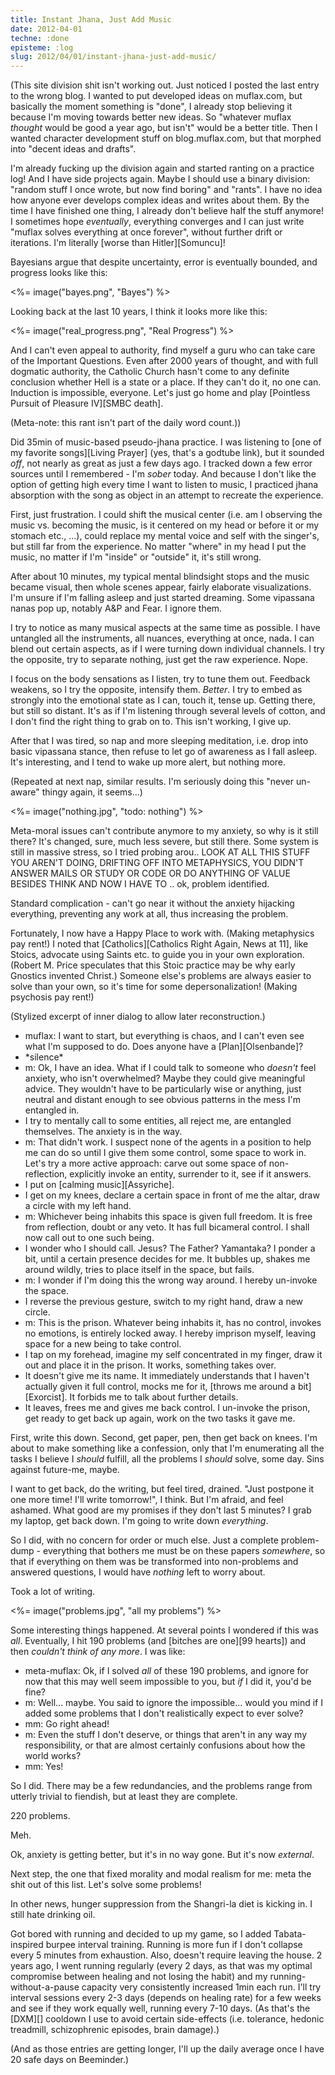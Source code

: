 ```yaml
---
title: Instant Jhana, Just Add Music
date: 2012-04-01
techne: :done
episteme: :log
slug: 2012/04/01/instant-jhana-just-add-music/
---
```


(This site division shit isn't working out. Just noticed I posted the last entry to the wrong blog. I wanted to put developed ideas on muflax.com, but basically the moment something is "done", I already stop believing it because I'm moving towards better new ideas. So "whatever muflax *thought* would be good a year ago, but isn't" would be a better title. Then I wanted character development stuff on blog.muflax.com, but that morphed into "decent ideas and drafts". 

I'm already fucking up the division again and started ranting on a practice log! And I have side projects again. Maybe I should use a binary division: "random stuff I once wrote, but now find boring" and "rants". I have no idea how anyone ever develops complex ideas and writes about them. By the time I have finished one thing, I already don't believe half the stuff anymore! I sometimes hope *eventually*, everything converges and I can just write "muflax solves everything at once forever", without further drift or iterations. I'm literally [worse than Hitler][Somuncu]!

Bayesians argue that despite uncertainty, error is eventually bounded, and progress looks like this:

<%= image("bayes.png", "Bayes") %>

Looking back at the last 10 years, I think it looks more like this:

<%= image("real_progress.png", "Real Progress") %>

And I can't even appeal to authority, find myself a guru who can take care of the Important Questions. Even after 2000 years of thought, and with full dogmatic authority, the Catholic Church hasn't come to any definite conclusion whether Hell is a state or a place. If they can't do it, no one can. Induction is impossible, everyone. Let's just go home and play [Pointless Pursuit of Pleasure IV][SMBC death].

(Meta-note: this rant isn't part of the daily word count.))

Did 35min of music-based pseudo-jhana practice. I was listening to [one of my favorite songs][Living Prayer] (yes, that's a godtube link), but it sounded *off*, not nearly as great as just a few days ago. I tracked down a few error sources until I remembered - I'm *sober* today. And because I don't like the option of getting high every time I want to listen to music, I practiced jhana absorption with the song as object in an attempt to recreate the experience.

First, just frustration. I could shift the musical center (i.e. am I observing the music vs. becoming the music, is it centered on my head or before it or my stomach etc., ...), could replace my mental voice and self with the singer's, but still far from the experience. No matter "where" in my head I put the music, no matter if I'm "inside" or "outside" it, it's still wrong.

After about 10 minutes, my typical mental blindsight stops and the music became visual, then whole scenes appear, fairly elaborate visualizations. I'm unsure if I'm falling asleep and just started dreaming. Some vipassana nanas pop up, notably A&P and Fear. I ignore them. 

I try to notice as many musical aspects at the same time as possible. I have untangled all the instruments, all nuances, everything at once, nada. I can blend out certain aspects, as if I were turning down individual channels. I try the opposite, try to separate nothing, just get the raw experience. Nope.

I focus on the body sensations as I listen, try to tune them out. Feedback weakens, so I try the opposite, intensify them. *Better*. I try to embed as strongly into the emotional state as I can, touch it, tense up. Getting there, but still so distant. It's as if I'm listening through several levels of cotton, and I don't find the right thing to grab on to. This isn't working, I give up.

After that I was tired, so nap and more sleeping meditation, i.e. drop into basic vipassana stance, then refuse to let go of awareness as I fall asleep. It's interesting, and I tend to wake up more alert, but nothing more.

(Repeated at next nap, similar results. I'm seriously doing this "never un-aware" thingy again, it seems...)

<%= image("nothing.jpg", "todo: nothing") %>

Meta-moral issues can't contribute anymore to my anxiety, so why is it still there? It's changed, sure, much less severe, but still there. Some system is still in massive stress, so I tried probing arou.. LOOK AT ALL THIS STUFF YOU AREN'T DOING, DRIFTING OFF INTO METAPHYSICS, YOU DIDN'T ANSWER MAILS OR STUDY OR CODE OR DO ANYTHING OF VALUE BESIDES THINK AND NOW I HAVE TO .. ok, problem identified.

Standard complication - can't go near it without the anxiety hijacking everything, preventing any work at all, thus increasing the problem.

Fortunately, I now have a Happy Place to work with. (Making metaphysics pay rent!) I noted that [Catholics][Catholics Right Again, News at 11], like Stoics, advocate using Saints etc. to guide you in your own exploration. (Robert M. Price speculates that this Stoic practice may be why early Gnostics invented Christ.) Someone else's problems are always easier to solve than your own, so it's time for some depersonalization! (Making psychosis pay rent!)

(Stylized excerpt of inner dialog to allow later reconstruction.)

- muflax: I want to start, but everything is chaos, and I can't even see what I'm supposed to do. Does anyone have a [Plan][Olsenbande]?
- \*silence\*
- m: Ok, I have an idea. What if I could talk to someone who *doesn't* feel anxiety, who isn't overwhelmed? Maybe they could give meaningful advice. They wouldn't have to be particularly wise or anything, just neutral and distant enough to see obvious patterns in the mess I'm entangled in. 
- I try to mentally call to some entities, all reject me, are entangled themselves. The anxiety is in the way.
- m: That didn't work. I suspect none of the agents in a position to help me can do so until I give them some control, some space to work in. Let's try a more active approach: carve out some space of non-reflection, explicitly invoke an entity, surrender to it, see if it answers.
- I put on [calming music][Assyriche].
- I get on my knees, declare a certain space in front of me the altar, draw a circle with my left hand.
- m: Whichever being inhabits this space is given full freedom. It is free from reflection, doubt or any veto. It has full bicameral control. I shall now call out to one such being.
- I wonder who I should call. Jesus? The Father? Yamantaka? I ponder a bit, until a certain presence decides for me. It bubbles up, shakes me around wildly, tries to place itself in the space, but fails.
- m: I wonder if I'm doing this the wrong way around. I hereby un-invoke the space.
- I reverse the previous gesture, switch to my right hand, draw a new circle.
- m: This is the prison. Whatever being inhabits it, has no control, invokes no emotions, is entirely locked away. I hereby imprison myself, leaving space for a new being to take control.
- I tap on my forehead, imagine my self concentrated in my finger, draw it out and place it in the prison. It works, something takes over.
- It doesn't give me its name. It immediately understands that I haven't actually given it full control, mocks me for it, [throws me around a bit][Exorcist]. It forbids me to talk about further details.
- It leaves, frees me and gives me back control. I un-invoke the prison, get ready to get back up again, work on the two tasks it gave me.

First, write this down. Second, get paper, pen, then get back on knees. I'm about to make something like a confession, only that I'm enumerating all the tasks I believe I *should* fulfill, all the problems I *should* solve, some day. Sins against future-me, maybe.

I want to get back, do the writing, but feel tired, drained. "Just postpone it one more time! I'll write tomorrow!", I think. But I'm afraid, and feel ashamed. What good are my promises if they don't last 5 minutes? I grab my laptop, get back down. I'm going to write down *everything*.

So I did, with no concern for order or much else. Just a complete problem-dump - everything that bothers me must be on these papers *somewhere*, so that if everything on them was be transformed into non-problems and answered questions, I would have *nothing* left to worry about.

Took a lot of writing.

<%= image("problems.jpg", "all my problems") %>

Some interesting things happened. At several points I wondered if this was *all*. Eventually, I hit 190 problems (and [bitches are one][99 hearts]) and then *couldn't think of any more*. I was like:

- meta-muflax: Ok, if I solved *all* of these 190 problems, and ignore for now that this may well seem impossible to you, but *if* I did it, you'd be fine?
- m: Well... maybe. You said to ignore the impossible... would you mind if I added some problems that I don't realistically expect to ever solve?
- mm: Go right ahead!
- m: Even the stuff I don't deserve, or things that aren't in any way my responsibility, or that are almost certainly confusions about how the world works?
- mm: Yes!

So I did. There may be a few redundancies, and the problems range from utterly trivial to fiendish, but at least they are complete. 

220 problems.

Meh.

Ok, anxiety is getting better, but it's in no way gone. But it's now *external*.

Next step, the one that fixed morality and modal realism for me: meta the shit out of this list. Let's solve some problems!

In other news, hunger suppression from the Shangri-la diet is kicking in. I still hate drinking oil. 

Got bored with running and decided to up my game, so I added Tabata-inspired burpee interval training. Running is more fun if I don't collapse every 5 minutes from exhaustion. Also, doesn't require leaving the house. 2 years ago, I went running regularly (every 2 days, as that was my optimal compromise between healing and not losing the habit) and my running-without-a-pause capacity very consistently increased 1min each run. I'll try interval sessions every 2-3 days (depends on healing rate) for a few weeks and see if they work equally well, running every 7-10 days. (As that's the [DXM][] cooldown I use to avoid certain side-effects (i.e. tolerance, hedonic treadmill, schizophrenic episodes, brain damage).)

(And as those entries are getting longer, I'll up the daily average once I have 20 safe days on Beeminder.)
